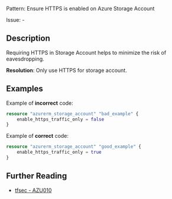 Pattern: Ensure HTTPS is enabled on Azure Storage Account

Issue: -

## Description

Requiring HTTPS in Storage Account helps to minimize the risk of eavesdropping.

**Resolution**: Only use HTTPS for storage account.

## Examples

Example of **incorrect** code:

```terraform
resource "azurerm_storage_account" "bad_example" {
	enable_https_traffic_only = false
}
```

Example of **correct** code:

```terraform
resource "azurerm_storage_account" "good_example" {
	enable_https_traffic_only = true
}
```

## Further Reading

* [tfsec - AZU010](https://tfsec.dev/docs/aws/AZU010/)
